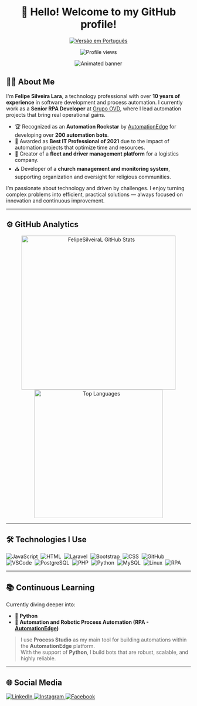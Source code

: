 <h1 align="center">👋 Hello! Welcome to my GitHub profile!</h1>

<p align="center">
  <a href="./README.md">
    <img src="https://img.shields.io/badge/🇧🇷 Versão%20em%20Português-05122A?style=for-the-badge&logo=github" alt="Versão em Português" />
  </a>
</p>


<p align="center">
  <img src="https://komarev.com/ghpvc/?username=FelipeSilveiraL&color=yellow" alt="Profile views" />
</p>

<p align="center">
  <img src="https://static.imasters.com.br/wp-content/uploads/2015/11/4_Progresso4.gif" alt="Animated banner" />
</p>

## 👨‍💻 About Me

I'm **Felipe Silveira Lara**, a technology professional with over **10 years of experience** in software development and process automation. I currently work as a **Senior RPA Developer** at [Grupo OVD](https://www.ovd.com.br/site/index.html), where I lead automation projects that bring real operational gains.

- 🏆 Recognized as an **Automation Rockstar** by [AutomationEdge](https://automationedge.com/br/) for developing over **200 automation bots**.
- 🥇 Awarded as **Best IT Professional of 2021** due to the impact of automation projects that optimize time and resources.
- 🚛 Creator of a **fleet and driver management platform** for a logistics company.
- ⛪ Developer of a **church management and monitoring system**, supporting organization and oversight for religious communities.

I’m passionate about technology and driven by challenges. I enjoy turning complex problems into efficient, practical solutions — always focused on innovation and continuous improvement.

---

## ⚙️ GitHub Analytics

<p align="center">
  <img width="420em" src="https://github-readme-stats.vercel.app/api?username=FelipeSilveiraL&show_icons=true&theme=highcontrast" alt="FelipeSilveiraL GitHub Stats"/>
  <img width="350em" src="https://github-readme-stats.vercel.app/api/top-langs/?username=FelipeSilveiraL&layout=compact&theme=vision-friendly-dark" alt="Top Languages"/>
</p>

---

## 🛠 Technologies I Use

![JavaScript](https://img.shields.io/badge/-JavaScript-05122A?style=flat&logo=javascript)&nbsp;
![HTML](https://img.shields.io/badge/-HTML-05122A?style=flat&logo=HTML5)&nbsp;
![Laravel](https://img.shields.io/badge/-Laravel-05122A?style=flat&logo=Laravel)&nbsp;
![Bootstrap](https://img.shields.io/badge/-Bootstrap-05122A?style=flat&logo=Bootstrap)&nbsp;
![CSS](https://img.shields.io/badge/-CSS-05122A?style=flat&logo=CSS3)&nbsp;
![GitHub](https://img.shields.io/badge/-GitHub-05122A?style=flat&logo=github)&nbsp;
![VSCode](https://img.shields.io/badge/-Visual%20Studio%20Code-05122A?style=flat&logo=visual-studio-code)&nbsp;
![PostgreSQL](https://img.shields.io/badge/-PostgreSQL-05122A?style=flat&logo=postgresql)&nbsp;
![PHP](https://img.shields.io/badge/-PHP-05122A?style=flat&logo=Php)&nbsp;
![Python](https://img.shields.io/badge/-Python-05122A?style=flat&logo=Python)&nbsp;
![MySQL](https://img.shields.io/badge/-MySQL-05122A?style=flat&logo=mysql)&nbsp;
![Linux](https://img.shields.io/badge/-Linux-05122A?style=flat&logo=Linux)&nbsp;
![RPA](https://img.shields.io/badge/-RPA-05122A?style=flat&logo=robots&logoColor=white)&nbsp;

---

## 📚 Continuous Learning

Currently diving deeper into:

- 🐍 **Python**  
- 🤖 **Automation and Robotic Process Automation (RPA - [AutomationEdge](https://automationedge.com/br/))**

> I use **Process Studio** as my main tool for building automations within the **AutomationEdge** platform.  
> With the support of **Python**, I build bots that are robust, scalable, and highly reliable.

---

## 🌐 Social Media

<p align="left">
  <a href="https://www.linkedin.com/in/felipe-silveira-lara-85706110b/" target="_blank">
    <img src="https://img.shields.io/badge/-FelipeSilveiraL-05122A?style=flat&logo=linkedin" alt="LinkedIn" />
  </a>
  <a href="https://www.instagram.com/felipesilveiralara/" target="_blank">
    <img src="https://img.shields.io/badge/-FelipeSilveiraL-05122A?style=flat&logo=instagram" alt="Instagram" />
  </a>
  <a href="https://www.facebook.com/felipe.silveira.967" target="_blank">
    <img src="https://img.shields.io/badge/-FelipeSilveiraL-05122A?style=flat&logo=facebook" alt="Facebook" />
  </a>
</p>
